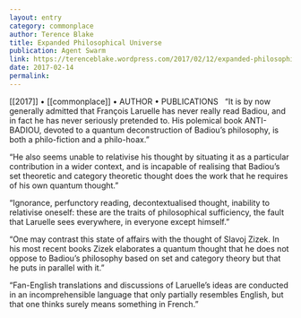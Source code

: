 ```yaml
---
layout: entry
category: commonplace
author: Terence Blake
title: Expanded Philosophical Universe
publication: Agent Swarm
link: https://terenceblake.wordpress.com/2017/02/12/expanded-philosophical-universe-laruelle-and-philo-fan-fiction/
date: 2017-02-14
permalink: 
---
```


[[2017]] • [[commonplace]] • AUTHOR • PUBLICATIONS 
 
“It is by now generally admitted that François Laruelle has never really read Badiou, and in fact he has never seriously pretended to. His polemical book ANTI-BADIOU, devoted to a quantum deconstruction of Badiou’s philosophy, is both a philo-fiction and a philo-hoax.”

“He also seems unable to relativise his thought by situating it as a particular contribution in a wider context, and is incapable of realising that Badiou’s set theoretic and category theoretic thought does the work that he requires of his own quantum thought.”

“Ignorance, perfunctory reading, decontextualised thought, inability to relativise oneself: these are the traits of philosophical sufficiency, the fault that Laruelle sees everywhere, in everyone except himself.”

“One may contrast this state of affairs with the thought of Slavoj Zizek. In his most recent books Zizek elaborates a quantum thought that he does not oppose to Badiou’s philosophy based on set and category theory but that he puts in parallel with it.”

“Fan-English translations and discussions of Laruelle’s ideas are conducted in an incomprehensible language that only partially resembles English, but that one thinks surely means something in French.”



